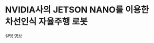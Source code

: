 # NVIDIA사의 JETSON NANO를 이용한 차선인식 자율주행 로봇

[설명 영상](https://drive.google.com/file/d/1bCVAembjhHe7Yx17T37bK8i-yb6jGJ20/view)
